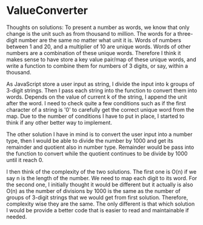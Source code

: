 # ValueConverter

Thoughts on solutions:
To present a number as words, we know that only change is the unit such as from thousand to million. The words for a three-digit number are the same no matter what unit it is. Words of numbers between 1 and 20, and a multiplier of 10 are unique words. Words of other numbers are a combination of these unique words. Therefore I think it makes sense to have store a key value pair/map of these unique words, and write a function to combine them for numbers of 3 digits, or say, within a thousand.

As JavaScript store a user input as string, I divide the input into k groups of 3-digit strings. Then I pass each string into the function to convert them into words. Depends on the value of current k of the string, I append the unit after the word. I need to check quite a few conditions such as if the first character of a string is '0' to carefully get the correct unique word from the map. Due to the number of conditions I have to put in place, I started to think if any other better way to implement.

The other solution I have in mind is to convert the user input into a number type, then I would be able to divide the number by 1000 and get its remainder and quotient also in number type. Remainder would be pass into the function to convert while the quotient continues to be divide by 1000 until it reach 0.

I then think of the complexity of the two solutions. The first one is O(n) if we say n is the length of the number. We need to map each digit to its word. For the second one, I initially thought it would be different but it actually is also O(n) as the number of divisions by 1000 is the same as the number of groups of 3-digit strings that we would get from first solution. Therefore, complexity wise they are the same. The only different is that which solution I would be provide a better code that is easier to read and maintainable if needed.



